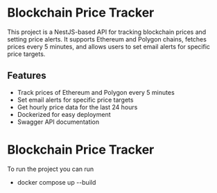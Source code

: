 # Blockchain Price Tracker

This project is a NestJS-based API for tracking blockchain prices and setting price alerts. It supports Ethereum and Polygon chains, fetches prices every 5 minutes, and allows users to set email alerts for specific price targets.

## Features

- Track prices of Ethereum and Polygon every 5 minutes
- Set email alerts for specific price targets
- Get hourly price data for the last 24 hours
- Dockerized for easy deployment
- Swagger API documentation

# Blockchain Price Tracker
To run the project you can run 
- docker compose up --build
